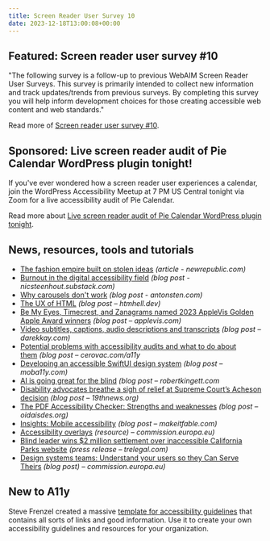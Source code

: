 ```yaml
---
title: Screen Reader User Survey 10
date: 2023-12-18T13:00:08+00:00
---
```


## Featured: Screen reader user survey #10

"The following survey is a follow-up to previous WebAIM Screen Reader User Surveys. This survey is primarily intended to collect new information and track updates/trends from previous surveys. By completing this survey you will help inform development choices for those creating accessible web content and web standards."

Read more of [Screen reader user survey #10](https://webaim.org/projects/screenreadersurvey10/).

## Sponsored: Live screen reader audit of Pie Calendar WordPress plugin tonight!

If you've ever wondered how a screen reader user experiences a calendar, join the WordPress Accessibility Meetup at 7 PM US Central tonight via Zoom for a live accessibility audit of Pie Calendar.

Read more about [Live screen reader audit of Pie Calendar WordPress plugin tonight](https://us02web.zoom.us/webinar/register/4517023088780/WN_Y0SosrkOQOW_FgXQjLa2uA).

## News, resources, tools and tutorials

- [The fashion empire built on stolen ideas](https://newrepublic.com/article/176381/runway-dreams-fashion-empire-stolen-ideas) *(article - newrepublic.com)*
- [Burnout in the digital accessibility field](https://nicsteenhout.substack.com/p/burnout-in-the-digital-accessibility) *(blog post - nicsteenhout.substack.com)*
- [Why carousels don't work](https://www.antonsten.com/why-carousels-dont-work) *(blog post - antonsten.com)*
- [The UX of HTML](https://www.htmhell.dev/adventcalendar/2023/1/) *(blog post – htmhell.dev)*
- [Be My Eyes, Timecrest, and Zanagrams named 2023 AppleVis Golden Apple Award winners](https://www.applevis.com/blog/be-my-eyes-timecrest-zanagrams-named-2023-applevis-golden-apple-award-winners) *(blog post – applevis.com)*
- [Video subtitles, captions, audio descriptions and transcripts](https://darekkay.com/blog/video-subtitles-closed-captions-audio-descriptions-transcripts/) *(blog post – darekkay.com)*
- [Potential problems with accessibility audits and what to do about them](https://cerovac.com/a11y/2023/12/potential-problems-with-accessibility-audits-and-what-to-do-about-them/) *(blog post – cerovac.com/a11y*
- [Developing an accessible SwiftUI design system](https://moba11y.com/blog/swiftui-design-systems/) *(blog post – moba11y.com)*
- [AI is going great for the blind](https://robertkingett.com/aigreat/) *(blog post – robertkingett.com*
- [Disability advocates breathe a sigh of relief at Supreme Court’s Acheson decision](https://19thnews.org/2023/12/supreme-court-acheson-laufer-decision-disability-advocates-react/) *(blog post – 19thnews.org)*
- [The PDF Accessibility Checker: Strengths and weaknesses](https://www.oidaisdes.org/pdf-accessibility-checker.en/) *(blog post – oidaisdes.org)*
- [Insights: Mobile accessibility](https://makeitfable.com/insights/insights-mobile-accessibility/) *(blog post – makeitfable.com)*
- [Accessibility overlays](https://commission.europa.eu/resources-partners/europa-web-guide/design-content-and-development/accessibility/testing-early-and-regularly/accessibility-overlays_en) *(resource) – commission.europa.eu)*
- [Blind leader wins $2 million settlement over inaccessible California Parks website](https://trelegal.com/posts/cfca-unruh-settlement/) *(press release – trelegal.com)*
- [Design systems teams: Understand your users so they Can Serve Theirs](https://www.deque.com/blog/design-systems-teams/) *(blog post) – commission.europa.eu)*

## New to A11y

Steve Frenzel created a massive [template for accessibility guidelines](https://www.htmhell.dev/adventcalendar/2023/10/) that contains all sorts of links and good information. Use it to create your own accessibility guidelines and resources for your organization.
